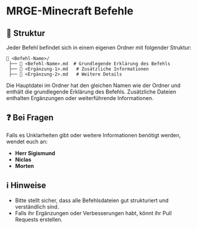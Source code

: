 # MRGE-Minecraft Befehle

## 📂 Struktur
Jeder Befehl befindet sich in einem eigenen Ordner mit folgender Struktur:

```
📂 <Befehl-Name>/
 ├── 📄 <Befehl-Name>.md  # Grundlegende Erklärung des Befehls
 ├── 📄 <Ergänzung-1>.md   # Zusätzliche Informationen
 ├── 📄 <Ergänzung-2>.md   # Weitere Details
```

Die Hauptdatei im Ordner hat den gleichen Namen wie der Ordner und enthält die grundlegende Erklärung des Befehls. Zusätzliche Dateien enthalten Ergänzungen oder weiterführende Informationen.

## ❓ Bei Fragen
Falls es Unklarheiten gibt oder weitere Informationen benötigt werden, wendet euch an:

- **Herr Sigismund**
- **Niclas**
- **Morten**

## ℹ️ Hinweise
- Bitte stellt sicher, dass alle Befehlsdateien gut strukturiert und verständlich sind.
- Falls ihr Ergänzungen oder Verbesserungen habt, könnt ihr Pull Requests erstellen.
